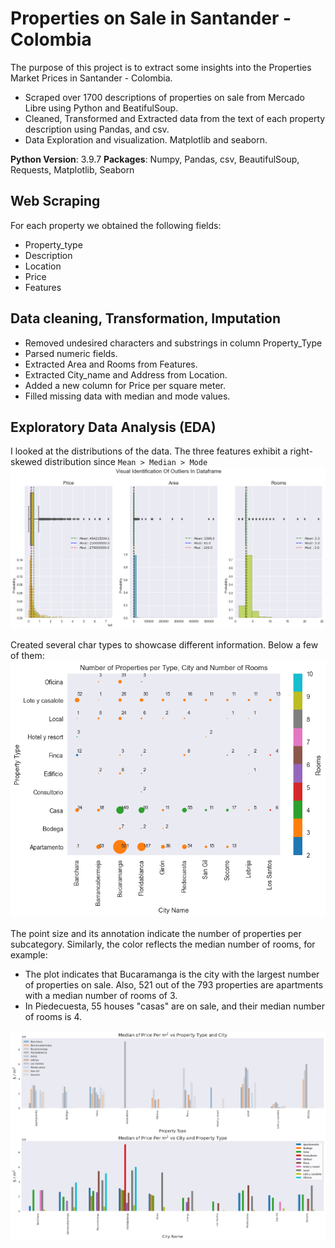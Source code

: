 # Properties on Sale in Santander - Colombia

The purpose of this project is to extract some insights into the Properties Market Prices in Santander - Colombia.

- Scraped over 1700 descriptions of properties on sale from Mercado Libre using Python and BeatifulSoup.
- Cleaned, Transformed and Extracted data from the text of each property description using Pandas, and csv.
- Data Exploration and visualization. Matplotlib and seaborn.


**Python Version**: 3.9.7
**Packages**: Numpy, Pandas, csv, BeautifulSoup, Requests, Matplotlib, Seaborn

## Web Scraping
For each property we obtained the following fields: 
- Property_type
- Description
- Location
- Price
- Features

## Data cleaning, Transformation, Imputation

- Removed undesired characters and substrings in column Property_Type
- Parsed numeric fields.
- Extracted Area and Rooms from Features.
- Extracted City_name and Address from Location.
- Added a new column for Price per square meter.
- Filled missing data with median and mode values.

## Exploratory Data Analysis (EDA)
I looked at the distributions of the data. The three features exhibit a right-skewed distribution since ```Mean > Median > Mode```
<img src="https://github.com/camm93/data_science/blob/main/web_scraper_analysis/dist_mult_features.png" alt="Distributions of Numeric Features"></img>

Created several char types to showcase different information. Below a few of them:
<img src="https://github.com/camm93/data_science/blob/main/web_scraper_analysis/nPropTypeCityRooms.png" alt="Number of Properties per Type, City and Rooms"></img>

The point size and its annotation indicate the number of properties per subcategory. Similarly, the color reflects the median number of rooms, for example:
- The plot indicates that Bucaramanga is the city with the largest number of properties on sale. Also, 521 out of the 793 properties are apartments with a median number of rooms of 3.
- In Piedecuesta, 55 houses "casas" are on sale, and their median number of rooms is 4.

<img src="https://github.com/camm93/data_science/blob/main/web_scraper_analysis/priceCityType.png" alt="Distributions of Price per City and Property Type"></img>
